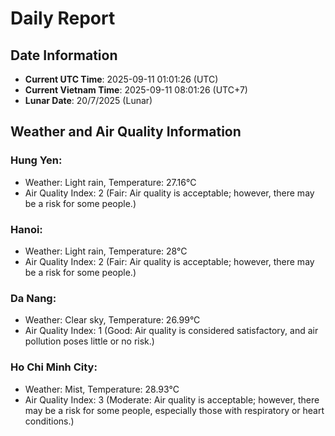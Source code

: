 # Daily Report
## Date Information
- **Current UTC Time**: 2025-09-11 01:01:26 (UTC)
- **Current Vietnam Time**: 2025-09-11 08:01:26 (UTC+7)
- **Lunar Date**: 20/7/2025 (Lunar)

## Weather and Air Quality Information

### Hung Yen:
- Weather: Light rain, Temperature: 27.16°C
- Air Quality Index: 2 (Fair: Air quality is acceptable; however, there may be a risk for some people.)

### Hanoi:
- Weather: Light rain, Temperature: 28°C
- Air Quality Index: 2 (Fair: Air quality is acceptable; however, there may be a risk for some people.)

### Da Nang:
- Weather: Clear sky, Temperature: 26.99°C
- Air Quality Index: 1 (Good: Air quality is considered satisfactory, and air pollution poses little or no risk.)

### Ho Chi Minh City:
- Weather: Mist, Temperature: 28.93°C
- Air Quality Index: 3 (Moderate: Air quality is acceptable; however, there may be a risk for some people, especially those with respiratory or heart conditions.)
